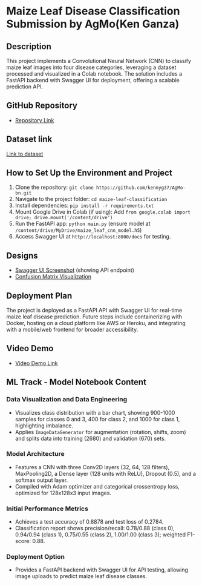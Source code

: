 # Maize Leaf Disease Classification Submission by AgMo(Ken Ganza)

## Description
This project implements a Convolutional Neural Network (CNN) to classify maize leaf images into four disease categories, leveraging a dataset processed and visualized in a Colab notebook. The solution includes a FastAPI backend with Swagger UI for deployment, offering a scalable prediction API.

## GitHub Repository
- [Repository Link](https://github.com/kennyg37/AgMo-bn)

## Dataset link
[Link to dataset](https://huggingface.co/datasets/aquib1011/maize-leaf-disease)

## How to Set Up the Environment and Project
1. Clone the repository: `git clone https://github.com/kennyg37/AgMo-bn.git`
2. Navigate to the project folder: `cd maize-leaf-classification`
3. Install dependencies: `pip install -r requirements.txt`
4. Mount Google Drive in Colab (if using): Add `from google.colab import drive; drive.mount('/content/drive')`
5. Run the FastAPI app: `python main.py` (ensure model at `/content/drive/MyDrive/maize_leaf_cnn_model.h5`)
6. Access Swagger UI at `http://localhost:8000/docs` for testing.

## Designs
- [Swagger UI Screenshot](assets/swagger.png) (showing API endpoint)
- [Confusion Matrix Visualization](assets/confusion.png)

## Deployment Plan
The project is deployed as a FastAPI API with Swagger UI for real-time maize leaf disease prediction. Future steps include containerizing with Docker, hosting on a cloud platform like AWS or Heroku, and integrating with a mobile/web frontend for broader accessibility.

## Video Demo
- [Video Demo Link](https://drive.google.com/drive/folders/1Hqso-m_3w-i6uBDclv5AkZuwnxCknawp?usp=sharing) 

## ML Track - Model Notebook Content

### Data Visualization and Data Engineering
- Visualizes class distribution with a bar chart, showing 900-1000 samples for classes 0 and 3, 400 for class 2, and 1000 for class 1, highlighting imbalance.
- Applies `ImageDataGenerator` for augmentation (rotation, shifts, zoom) and splits data into training (2680) and validation (670) sets.

### Model Architecture
- Features a CNN with three Conv2D layers (32, 64, 128 filters), MaxPooling2D, a Dense layer (128 units with ReLU), Dropout (0.5), and a softmax output layer.
- Compiled with Adam optimizer and categorical crossentropy loss, optimized for 128x128x3 input images.

### Initial Performance Metrics
- Achieves a test accuracy of 0.8878 and test loss of 0.2784.
- Classification report shows precision/recall: 0.78/0.88 (class 0), 0.94/0.94 (class 1), 0.75/0.55 (class 2), 1.00/1.00 (class 3); weighted F1-score: 0.88.

### Deployment Option
- Provides a FastAPI backend with Swagger UI for API testing, allowing image uploads to predict maize leaf disease classes.